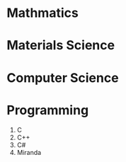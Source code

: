 # Mathmatics
<!-- Linear Algebra -->

# Materials Science

# Computer Science

# Programming
1. C
2. C++
3. C#
4. Miranda
